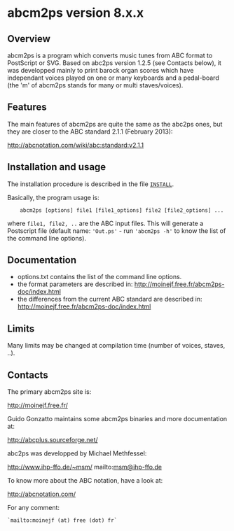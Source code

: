 # abcm2ps version 8.x.x

## Overview

abcm2ps is a program which converts music tunes from ABC format to
PostScript or SVG. Based on abc2ps version 1.2.5 (see Contacts below),
it was developped mainly to print barock organ scores which have
independant voices played on one or many keyboards and a pedal-board
(the 'm' of abcm2ps stands for many or multi staves/voices).

## Features

The main features of abcm2ps are quite the same as the abc2ps ones,
but they are closer to the ABC standard 2.1.1 (February 2013):

http://abcnotation.com/wiki/abc:standard:v2.1.1

## Installation and usage

The installation procedure is described in the file [`INSTALL`](./INSTALL).

Basically, the program usage is:

        abcm2ps [options] file1 [file1_options] file2 [file2_options] ...

where `file1, file2, ..` are the ABC input files. This will generate
a Postscript file (default name: `'Out.ps'` - run `'abcm2ps -h'` to
know the list of the command line options).

## Documentation

- options.txt contains the list of the command line options.
- the format parameters are described in:
    http://moinejf.free.fr/abcm2ps-doc/index.html
- the differences from the current ABC standard are described in:
    http://moinejf.free.fr/abcm2ps-doc/index.html

## Limits

Many limits may be changed at compilation time (number of voices,
staves, ..).

## Contacts

The primary abcm2ps site is:

http://moinejf.free.fr/

Guido Gonzatto maintains some abcm2ps binaries and more documentation at:

http://abcplus.sourceforge.net/

abc2ps was developped by Michael Methfessel:

http://www.ihp-ffo.de/~msm/
mailto:msm@ihp-ffo.de

To know more about the ABC notation, have a look at:

http://abcnotation.com/

For any comment:

    `mailto:moinejf (at) free (dot) fr`
